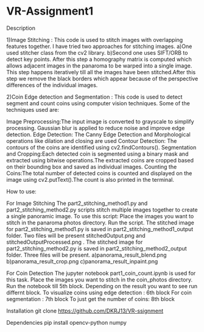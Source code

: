 # VR-Assignment1

Description

1)Image Stitching : This code is used to stitch images with overlapping features together. I have tried two approaches for stitching images.
  a)One used stitcher class from the cv2 library.
  b)Second one uses SIFT/ORB to detect key points. After this step a homography matrix is computed which allows adjacent images in the panaroma to be warped into a single image.
  This step happens iteratively till all the images have been stitched.After this step we remove the black borders which appear because of the perspective differences of the
  individual images.


2)Coin Edge detection and Segmentation : This code is used to detect segment and count coins using computer vision techniques.
  Some of the techniques used are:
  
  Image Preprocessing:The input image is converted to grayscale to simplify processing. Gaussian blur is applied to reduce noise and improve edge detection.
  Edge Detection: The Canny Edge Detection and Morphological operations like dilation and closing are used
  Contour Detection: The contours of the coins are identified using cv2.findContours().
  Segmentation and Cropping:Each detected coin is segmented using a binary mask and extracted using bitwise operations.The extracted coins are cropped based on their bounding box and saved as individual images.
  Counting the Coins:The total number of detected coins is counted and displayed on the image using cv2.putText().The count is also printed in the terminal.


How to use:

For Image Stitching 
The part2_stitching_method1.py and part2_stitching_method2.py scripts stitch multiple images together to create a single panoramic image. To use this script:
Place the images you want to stitch in the panaroma photos directory.
Run the script.
The stitched image for part2_stitching_method1.py is saved in part2_stitching_method1_output folder. Two files will be present stitchedOutput.png and stitchedOutputProcessed.png .
The stitched image for part2_stitching_method2.py is saved in part2_stitching_method2_output folder. Three files will be present.
a)panorama_result_blend.png b)panorama_result_crop.png c)panorama_result_inpaint.png


For Coin Detection
The jupyter notebook part1_coin_count.ipynb is used for this task.
Place the images you want to stitch in the coin_photos directory.
Run the notebook till 5th block.
Depending on the result you want to see run differnt block.
To visualize coins using edge detection : 6th block
For coin segmentation : 7th block
To just get the number of coins: 8th block

Installation
git clone https://github.com/DKRJ13/VR-ssignment

Dependencies
pip install opencv-python numpy



